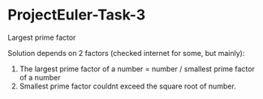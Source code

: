 # ProjectEuler-Task-3
Largest prime factor

Solution depends on 2 factors (checked internet for some, but mainly):

1. The largest prime factor of a number = number / smallest prime factor of a number
2. Smallest prime factor couldnt exceed the square root of number.

